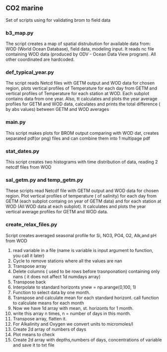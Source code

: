 ## CO2 marine
Set of scripts using for validating brom to field data 
### b3_map.py
The script creates a map of spatial distrubution for available data from:
WOD (World Ocean Database), field data, modeling input. 
It reads nc file containing WOD data (produced by ODV - Ocean Data View program). 
All other coordinated are hardcoded. 
### def_typical_year.py
The script reads Netcd files with GETM output and WOD data for chosen region, plots vertical profiles of Temperature for each day from GETM and vertical profiles of Temperature for each station at WOD.
Each subplot contains data from one year. Also, tt calculates and plots the year average profiles for GETM and WOD data, 
calculates and prints the total difference ( by abs values) between GETM and WOD averages 
### main.py
This script makes plots for BROM output comparing with WOD dat, creates separated pdf(or png) files and can combine them into 1 multipage pdf
### stat_dates.py
This script creates two histograms with time distribution of data, reading 2 netcdf files from WOD 
### sal_getm.py and temp_getm.py
These scripts read Netcdf file with GETM output and WOD data for chosen region. 
Plot vertical profiles of temperature ( of salinity) for each day from GETM (each subplot containg on year of GETM data) and for each station at WOD (All WOD data at each subplot).
It calculates and plots the year vertical average profiles for GETM and WOD data.  
### create_relax_files.py 
Script creates averaged seasonal profile for Si, NO3, PO4, O2, Alk,and pH from WOD 
1. read variable in a file (name is variable is input argument to function, you call it later) 
2. Cycle to remove stations where all the values are nan    
3. Transpose array
4. Delete columns ( used to be rows before trasnponation) containing only nans ( it does not affect 1d numdays array) 
5. Transpose back
6. Interpolate to standard horizonts ynew = np.arange(0,100, 1)
7. Function to select data by one month. 
8. Transpose and calculate mean for each standard horizont. call function to calculate means for each month
9. Now we have 1d array with mean, st. horizonts for 1 month.
10. write this array n times, n = number of days in this month. 
11. Transpose array, flatten it. 
12. For Alkalinity and Oxygen we convert units to micromoles/l
13. Create 2d array of numbers of days 
14. Plot means to check 
15. Create 2d array with depths,numbers of days, concentrations of variable and save it to txt file 
